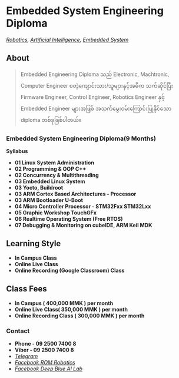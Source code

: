 # Embedded System Engineering Diploma
*[Robotics](./robotics_engineering.md),  [Artificial Intelligence](./artificial_intelligence_engineering.md),  [Embedded System](./embedded_engineering.md)*

## About
> Embedded Engineering Diploma သည် Electronic, Machtronic, Computer Engineer စတဲ့ကျောင်းသား/သူများနှင့်အဓိက သက်ဆိုင်ပြီး Firmware Engineer, Control Engineer, Robotics Engineer နှင့် Embedded Engineer များအဖြစ် အသက်မွေးဝမ်းကြောင်းပြုနိုင်သော diploma တစ်ခုဖြစ်ပါတယ်။

### Embedded System Engineering Diploma(9 Months)
**Syllabus**

- **01 Linux System Administration**
- **02 Programming & OOP C++**
- **02 Concurrency & Multithreading**
- **03 Embedded Linux System**
- **03 Yocto, Buildroot**
- **03 ARM Cortex Based Architectures - Processor**
- **03 ARM Bootloader U-Boot**
- **04 Micro Controller Processor - STM32Fxx STM32Lxx**
- **05 Graphic Workshop TouchGFx**
- **06 Realtime Operating System (Free RTOS)**
- **07 Debugging & Monitoring on cubeIDE, ARM Keil MDK**

## Learning Style 
- **In Campus Class**
- **Online Live Class**
- **Online Recording (Google Classroom) Class**


## Class Fees 
- **In Campus ( 400,000 MMK ) per month**
- **Online Live Class( 350,000 MMK ) per month**
- **Online Recording Class ( 300,000 MMK ) per month**

### Contact
- **Phone - 09 2500 7400 8**
- **Viber - 09 2500 7400 8**
- *[Telegram](https://t.me/rom_dynamics)*
- *[Facebook ROM Robotics](https://www.facebook.com/ROMROBOTS/)*
- *[Facebook Deep Blue AI Lab](https://www.facebook.com/deepblueailab/)*
